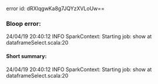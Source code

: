 error id: dRXlqgwKa8g7JQYzXVLoUw==
### Bloop error:

24/04/19 20:40:12 INFO SparkContext: Starting job: show at dataframeSelect.scala:20
#### Short summary: 

24/04/19 20:40:12 INFO SparkContext: Starting job: show at dataframeSelect.scala:20